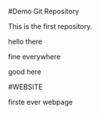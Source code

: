 #Demo Git Repository

This is the first repository.

hello there

fine everywhere 

good here


#WEBSITE

firste ever webpage